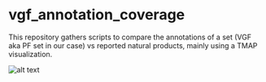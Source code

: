 # vgf_annotation_coverage
This repository gathers scripts to compare the annotations of a set (VGF aka PF set in our case) vs reported natural products, mainly using a TMAP visualization.

![alt text](https://github.com/mandelbrot-project/vgf_annotation_coverage/edit/main/tmap_figure_v0.jpg)
